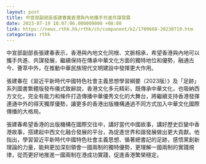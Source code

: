 ```yaml
---
layout: post
title: 中宣部副部長張建春冀香港與內地攜手共進共謀發展
date: 2023-07-19 18:07:06.000000000 +08:00
link: https://news.rthk.hk/rthk/ch/component/k2/1709668-20230719.htm
categories: rthk
---
```


中宣部副部長張建春表示，香港與內地文化同根、文脈相承，希望香港與內地可以攜手共進、共謀發展，繼續保持在傳承中華文化方面的獨特地位和優勢，融通古今、薈萃中外，在推動中華民族現代文明建設中發揮更大作用。

張建春在《習近平新時代中國特色社會主義思想學習綱要（2023版）》及「足跡」系列圖書繁體版發布儀式致辭說，香港文化多元精彩，既傳承中華文化，也吸納西方文化，完全有能力和條件打造傳播中華優秀文化的大舞台，將繼續支持香港發揮連通中外的得天獨厚優勢，讓更多的香港出版機構通過不同方式加入中華文化國際傳播的大格局。

張建春希望香港的出版機構在國際交往中，講好當代中國故事，講好歷史巨變中香港故事，搭建起中西文化融合發展的平台，為促進世界和諧發展做出更大貢獻。他指出，學習習近平新時代中國特色社會主義思想、循著總書記的足跡，感悟黨創新理論的力量，能夠更加深刻領會一國兩制的獨特優勢，更理解一國兩制的實踐規律，從而更好地推進一國兩制在港成功實踐，促進香港繁榮穩定。
